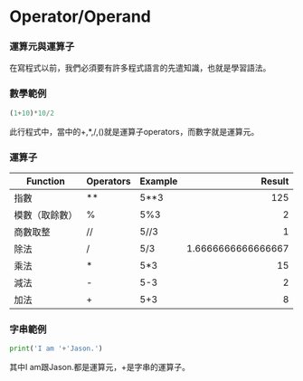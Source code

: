 # Operator/Operand
### 運算元與運算子
在寫程式以前，我們必須要有許多程式語言的先遣知識，也就是學習語法。

### 數學範例
```python
(1+10)*10/2
```
此行程式中，當中的+,*,/,()就是運算子operators，而數字就是運算元。

### 運算子
|Function   | Operators | Example | Result |
|---------- | --------- | :------ | -----: |
|指數| **      |5**3   | 125 |
|模數（取餘數）| %       |5%3    | 2 |
|商數取整| //   |5//3   | 1 |
|除法| /       |5/3    |1.6666666666666667|
|乘法| *       |5*3    |15|
|減法| -       |5-3    |2|
|加法| +       |5+3    |8|

### 字串範例
```python
print('I am '+'Jason.')
```
其中I am跟Jason.都是運算元，+是字串的運算子。

